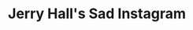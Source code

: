---
collection_archive: false
collection_awards: []
collection_category:
  - Lifestyle
  - Conceptual
  - Humor
  - Portraits
  - Color
collection_content: ''
collection_cover: 'https://d1sf55qlb7p6hz.cloudfront.net/jerry-2.jpg'
collection_description: >-
  A new personal project that comments on the perception of power and social
  media by juxtaposing notable famous people from the past.
collection_description_alignment: center
collection_exhibition: []
collection_filter: ''
collection_hidden: true
collection_meta: Preview of a Work in Progress
collection_press: []
collection_preview:
  - 'https://d1sf55qlb7p6hz.cloudfront.net/jerry-cover-1.jpg'
  - 'https://d1sf55qlb7p6hz.cloudfront.net/jerry-cover-2.jpg'
  - 'https://d1sf55qlb7p6hz.cloudfront.net/jerry-cover-3.jpg'
  - 'https://d1sf55qlb7p6hz.cloudfront.net/jerry-cover-4.jpg'
cover_image: ''
date: ''
hide_footer: true
layout: blocks
logo: ''
navigation_theme: white
slug: projects/Jerry-Halls-Sad-Instagram
theme_color: '#E9DED1'
theme_color_all_works: '#FFBF6A'
title: Jerry Hall's Sad Instagram
collection_blocks:
  - _bookshop_name: collections/media-row-start
    row_alignment: between
  - _bookshop_name: collections/media-element
    block: media-element
    color: '#F3E3E3'
    image: 'https://d1sf55qlb7p6hz.cloudfront.net/jerry-1.jpg'
    margin_left: '5'
    margin_right: ''
    margin_y: '100'
    width: '30'
  - _bookshop_name: collections/media-element
    block: media-element
    color: '#F9EBB7'
    image: 'https://d1sf55qlb7p6hz.cloudfront.net/jerry-2.jpg'
    margin_left: '5'
    margin_right: '5'
    margin_y: '500'
    width: '50'
  - _bookshop_name: collections/media-row
    row_alignment: between
  - _bookshop_name: collections/media-element
    block: media-element
    color: '#F6E2CF'
    image: 'https://d1sf55qlb7p6hz.cloudfront.net/jerry-5.jpg'
    margin_left: '10'
    margin_right: ''
    margin_y: '200'
    width: '40'
  - _bookshop_name: collections/media-element
    block: media-element
    color: '#E5F3F2'
    image: 'https://d1sf55qlb7p6hz.cloudfront.net/jerry-6.jpg'
    margin_left: '0'
    margin_right: '15'
    margin_y: '500'
    width: '30'
  - _bookshop_name: collections/media-row
    row_alignment: between
  - _bookshop_name: collections/media-element
    block: media-element
    color: '#FADCC1'
    image: 'https://d1sf55qlb7p6hz.cloudfront.net/jerry-3.jpg'
    margin_left: '30'
    margin_right: '35'
    margin_y: '400'
    width: '33'
  - _bookshop_name: collections/media-row
    row_alignment: between
  - _bookshop_name: collections/media-element
    block: media-element
    color: '#FEEEC7'
    image: 'https://d1sf55qlb7p6hz.cloudfront.net/jerry-4.jpg'
    margin_left: '15'
    margin_right: '15'
    margin_y: '100'
    width: '70'
  - _bookshop_name: collections/media-row-end
---